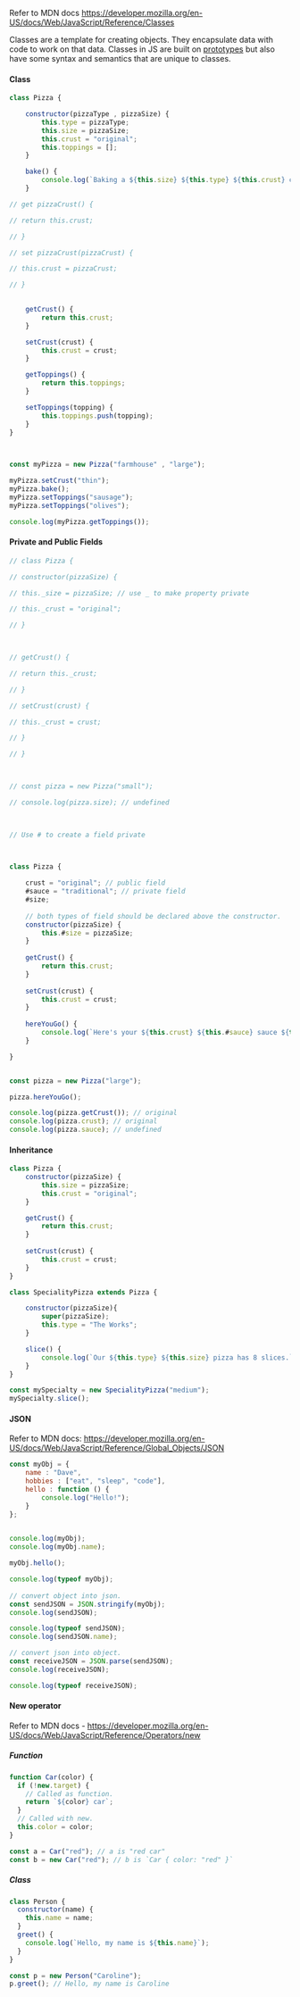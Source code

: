 Refer to MDN docs 
https://developer.mozilla.org/en-US/docs/Web/JavaScript/Reference/Classes

Classes are a template for creating objects. They encapsulate data with code to work on that data. Classes in JS are built on [prototypes](https://developer.mozilla.org/en-US/docs/Web/JavaScript/Inheritance_and_the_prototype_chain) but also have some syntax and semantics that are unique to classes.
#### Class

```js
class Pizza {

	constructor(pizzaType , pizzaSize) {
		this.type = pizzaType;
		this.size = pizzaSize;
		this.crust = "original";
		this.toppings = [];
	}

	bake() {
		console.log(`Baking a ${this.size} ${this.type} ${this.crust} crust pizza.`);
	}

// get pizzaCrust() {

// return this.crust;

// }

// set pizzaCrust(pizzaCrust) {

// this.crust = pizzaCrust;

// }

  
	getCrust() {
		return this.crust;
	}

	setCrust(crust) {
		this.crust = crust;
	}

	getToppings() {
		return this.toppings;
	}

	setToppings(topping) {
		this.toppings.push(topping);
	}
}

  

const myPizza = new Pizza("farmhouse" , "large");

myPizza.setCrust("thin");
myPizza.bake();
myPizza.setToppings("sausage");
myPizza.setToppings("olives");

console.log(myPizza.getToppings());
```

#### Private and Public Fields

```js
// class Pizza {

// constructor(pizzaSize) {

// this._size = pizzaSize; // use _ to make property private

// this._crust = "original";

// }

  

// getCrust() {

// return this._crust;

// }

// setCrust(crust) {

// this._crust = crust;

// }

// }

  

// const pizza = new Pizza("small");

// console.log(pizza.size); // undefined

  

// Use # to create a field private

  

class Pizza {

	crust = "original"; // public field
	#sauce = "traditional"; // private field
	#size;
	
	// both types of field should be declared above the constructor.
	constructor(pizzaSize) {
		this.#size = pizzaSize;
	}
	
	getCrust() {
		return this.crust;
	}
	
	setCrust(crust) {
		this.crust = crust;
	}
	
	hereYouGo() {
		console.log(`Here's your ${this.crust} ${this.#sauce} sauce ${this.#size} pizza.`);
	}

}


const pizza = new Pizza("large");

pizza.hereYouGo();

console.log(pizza.getCrust()); // original
console.log(pizza.crust); // original
console.log(pizza.sauce); // undefined
```

#### Inheritance

```js
class Pizza {
	constructor(pizzaSize) {
		this.size = pizzaSize;
		this.crust = "original";
	}

	getCrust() {
		return this.crust;
	}
	
	setCrust(crust) {
		this.crust = crust;
	}
}

class SpecialityPizza extends Pizza {

	constructor(pizzaSize){
		super(pizzaSize);
		this.type = "The Works";
	}

	slice() {
		console.log(`Our ${this.type} ${this.size} pizza has 8 slices.`);
	}
}

const mySpecialty = new SpecialityPizza("medium");
mySpecialty.slice();
```

#### JSON

Refer to MDN docs:
https://developer.mozilla.org/en-US/docs/Web/JavaScript/Reference/Global_Objects/JSON

```js
const myObj = {
	name : "Dave",
	hobbies : ["eat", "sleep", "code"],
	hello : function () {
		console.log("Hello!");
	}
};

  
console.log(myObj);
console.log(myObj.name);

myObj.hello();

console.log(typeof myObj);
  
// convert object into json.
const sendJSON = JSON.stringify(myObj);
console.log(sendJSON);

console.log(typeof sendJSON);
console.log(sendJSON.name);

// convert json into object.
const receiveJSON = JSON.parse(sendJSON);
console.log(receiveJSON);

console.log(typeof receiveJSON);
```

#### New operator

Refer to MDN docs - https://developer.mozilla.org/en-US/docs/Web/JavaScript/Reference/Operators/new

##### Function

```js
function Car(color) {
  if (!new.target) {
    // Called as function.
    return `${color} car`;
  }
  // Called with new.
  this.color = color;
}

const a = Car("red"); // a is "red car"
const b = new Car("red"); // b is `Car { color: "red" }`
```

##### Class

```js
class Person {
  constructor(name) {
    this.name = name;
  }
  greet() {
    console.log(`Hello, my name is ${this.name}`);
  }
}

const p = new Person("Caroline");
p.greet(); // Hello, my name is Caroline
```
